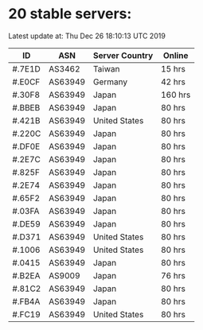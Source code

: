 # 20 stable servers:

Latest update at: Thu Dec 26 18:10:13 UTC 2019

| ID | ASN | Server Country | Online |
| -- | --- | -------------- | ------ |
| #.7E1D | AS3462 | Taiwan | 15 hrs |
| #.E0CF | AS63949 | Germany | 42 hrs |
| #.30F8 | AS63949 | Japan | 160 hrs |
| #.BBEB | AS63949 | Japan | 80 hrs |
| #.421B | AS63949 | United States | 80 hrs |
| #.220C | AS63949 | Japan | 80 hrs |
| #.DF0E | AS63949 | Japan | 80 hrs |
| #.2E7C | AS63949 | Japan | 80 hrs |
| #.825F | AS63949 | Japan | 80 hrs |
| #.2E74 | AS63949 | Japan | 80 hrs |
| #.65F2 | AS63949 | Japan | 80 hrs |
| #.03FA | AS63949 | Japan | 80 hrs |
| #.DE59 | AS63949 | Japan | 80 hrs |
| #.D371 | AS63949 | United States | 80 hrs |
| #.1006 | AS63949 | United States | 80 hrs |
| #.0415 | AS63949 | Japan | 80 hrs |
| #.B2EA | AS9009 | Japan | 76 hrs |
| #.81C2 | AS63949 | Japan | 80 hrs |
| #.FB4A | AS63949 | Japan | 80 hrs |
| #.FC19 | AS63949 | United States | 80 hrs |

